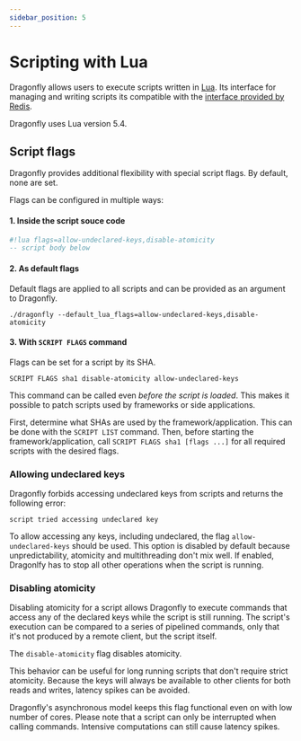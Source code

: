 ```yaml
---
sidebar_position: 5
---
```


# Scripting with Lua

Dragonfly allows users to execute scripts written in [Lua](https://lua.org). Its interface for managing and writing scripts its compatible with the [interface provided by Redis](https://redis.io/docs/manual/programmability/eval-intro/).

Dragonfly uses Lua version 5.4.

## Script flags

Dragonfly provides additional flexibility with special script flags. By default, none are set. 

Flags can be configured in multiple ways:

#### 1. Inside the script souce code

```lua
#!lua flags=allow-undeclared-keys,disable-atomicity
-- script body below
```

#### 2. As default flags

Default flags are applied to all scripts and can be provided as an argument to Dragonfly.

`./dragonfly --default_lua_flags=allow-undeclared-keys,disable-atomicity`


#### 3. With `SCRIPT FLAGS` command

Flags can be set for a script by its SHA.

`SCRIPT FLAGS sha1 disable-atomicity allow-undeclared-keys`

This command can be called even *before the script is loaded*. This makes it possible to patch scripts used by frameworks or side applications.

First, determine what SHAs are used by the framework/application. This can be done with the `SCRIPT LIST` command. Then, before starting the framework/application, call `SCRIPT FLAGS sha1 [flags ...]` for all required scripts with the desired flags.

### Allowing undeclared keys

Dragonfly forbids accessing undeclared keys from scripts and returns the following error: 

```
script tried accessing undeclared key
```
 
To allow accessing any keys, including undeclared, the flag `allow-undeclared-keys` should be used. 
This option is disabled by default because unpredictability, atomicity and multithreading don't mix well. If enabled, Dragonlfy has to stop all other operations when the script is running.

### Disabling atomicity

Disabling atomicity for a script allows Dragonfly to execute commands that access any of the declared keys while the script is still running. The script's execution can be compared to a series of pipelined commands, only that it's not produced by a remote client, but the script itself.

The `disable-atomicity` flag disables atomicity. 

This behavior can be useful for long running scripts that don't require strict atomicity. Because the keys will always be available to other clients for both reads and writes, latency spikes can be avoided.

Dragonfly's asynchronous model keeps this flag functional even on with low number of cores. Please note that a script can only be interrupted when calling commands. Intensive computations can still cause latency spikes. 
